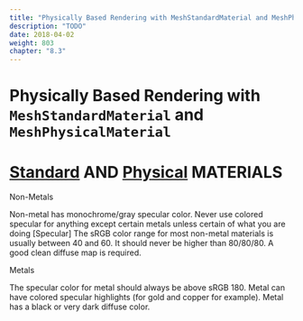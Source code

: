 ```yaml
---
title: "Physically Based Rendering with MeshStandardMaterial and MeshPhysicalMaterial"
description: "TODO"
date: 2018-04-02
weight: 803
chapter: "8.3"
---
```



# Physically Based Rendering with `MeshStandardMaterial` and `MeshPhysicalMaterial`

# [Standard](https://threejs.org/docs/#api/materials/MeshStandardMaterial) AND [Physical](https://threejs.org/docs/#api/materials/MeshPhysicalMaterial) MATERIALS



Non-Metals

Non-metal has monochrome/gray specular color. Never use colored specular for anything except certain metals unless certain of what you are doing
[Specular] The sRGB color range for most non-metal materials is usually between 40 and 60. It should never be higher than 80/80/80.
A good clean diffuse map is required.


Metals

The specular color for metal should always be above sRGB 180.
Metal can have colored specular highlights (for gold and copper for example).
Metal has a black or very dark diffuse color.